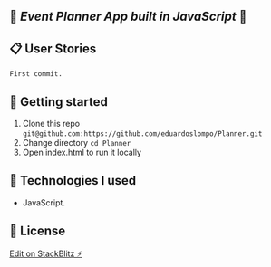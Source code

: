 ## :calendar: _Event Planner App built in JavaScript_ :calendar:

## :clipboard: User Stories

```
First commit.
```

## :memo: Getting started

1. Clone this repo `git@github.com:https://github.com/eduardoslompo/Planner.git`
2. Change directory `cd Planner`
3. Open index.html to run it locally

## :construction: Technologies I used

- JavaScript.

## :scroll: License

[Edit on StackBlitz ⚡️](https://stackblitz.com/edit/js-bstvha)
